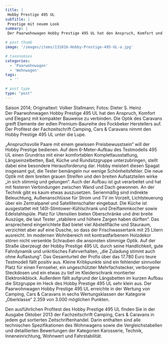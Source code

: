 ```yaml
---
title: |
 Hobby Prestige 495 UL
subTitle: |
 Prestige mit neuem Look
summary: |
 Der Paarwohnwagen Hobby Prestige 495 UL hat den Anspruch, Komfort und Eleganz mit kompakter Bauweise zu verbinden. Die Optik des Caravans greift Elemente der edlen Premium-Baureihe des Fockbeker Herstellers auf. Der Profitest der Fachzeitschrift Camping, Cars & Caravans nimmt den Hobby Prestige 495 UL unter die Lupe.

# post thumb
image: '/images/items/131016-Hobby-Prestige-495-UL-a.jpg'

# taxonomies
categories: 
  - 'Paarwohnwagen'
  - 'Wohnwagen'
tags:
  - ''

# post type
type: "post"
---
```


Saison 2014; Originaltext: Volker Stallmann; Fotos: Dieter S. Heinz  
 Der Paarwohnwagen Hobby Prestige 495 UL hat den Anspruch, Komfort und Eleganz mit kompakter Bauweise zu verbinden. Die Optik des Caravans greift Elemente der edlen Premium-Baureihe des Fockbeker Herstellers auf. Der Profitest der Fachzeitschrift Camping, Cars & Caravans nimmt den Hobby Prestige 495 UL unter die Lupe.

„Anspruchsvolle Paare mit einem gewissen Preisbewusstsein“ will der Hobby Prestige bedienen. Auf dem 6-Meter-Aufbau des Testmodells 495 UL einen Grundriss mit einer komfortablen Komplettausstattung, Längseinzelbetten, Bad, Küche und Rundsitzgruppe unterzubringen, stellt dabei eine besondere Herausforderung dar. Hobby meistert diesen Spagat insgesamt gut, die Tester bemängeln nur wenige Schönheitsfehler. Die neue Optik mit dem breiten grauen Streifen und den breiten Aufsatzteilen wirke „in sich stimmig und gelungen“. Auch der Aufbau ist gut verarbeitet und hat mit festeren Verbindungen zwischen Wand und Dach gewonnen. An der Technik gibt es kaum etwas auszusetzen. Serienmäßig sind indirekte Beleuchtung, Außenanschlüsse für Strom und TV im Vorzelt, Lichtsteuerung über ein Zentralpanel und Satellitenschalter eingebaut. Die Küche ist ausgestattet mit 140l-Slimtower-Kühlschrank und Dreiflammkocher sowie Edelstahlspüle. Platz für Utensilien bieten Oberschränke und drei breite Auszüge, die laut Tester „stabilere und höhere Zargen haben dürften“. Das ansprechend eingerichtete Bad bietet viel Abstellfläche und Stauraum, verzichtet aber auf eine Dusche, so dass der Frischwassertank mit 25 Litern ausreicht. Im modernen Wohnbereich mit kontrastfarbenem Holzdekor stören nicht versenkte Schrauben die ansonsten stimmige Optik. Auf der Straße überzeugt der Hobby Prestige 495 UL durch seine Handlichkeit, gute Fahrdynamik und unkritisches Fahrverhalten, „die Zuladung stimmt auch ohne Auflastung“. Das Gesamturteil der Profis über das 17.780 Euro teure Testmodell fällt positiv aus. Kleine Kritikpunkte sind ein fehlender sinnvoller Platz für einen Fernseher, ein ungeschützter Mehrfachstecker, verborgene Steckdosen und ein etwas zu tief im Kleiderschrank montierter Elektronikblock. Außerdem fällt aufgrund der Längsbetten im kurzen Aufbau die Sitzgruppe im Heck des Hobby Prestige 495 UL sehr klein aus. Der Paarwohnwagen Hobby Prestige 495 UL erreichte in der Wertung von Camping, Cars & Caravans in sechs Wertungsklassen der Kategorie „Oberklasse“ 2.359 von 3.000 möglichen Punkten.

Den ausführlichen Profitest des Hobby Prestige 495 UL finden Sie in der Ausgabe Oktober 2013 der Fachzeitschrift Camping, Cars & Caravans in jedem gut sortierten Zeitschriftenhandel. Darin enthalten sind alle technischen Spezifikationen des Wohnwagens sowie die Vergleichstabellen und detaillierten Bewertungen der Kategorien Karosserie, Technik, Inneneinrichtung, Wohnwert und Fahrstabilität.